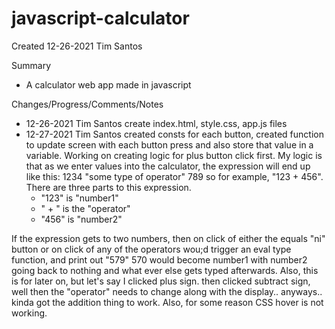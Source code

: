 # javascript-calculator

Created 12-26-2021 Tim Santos

Summary
- A calculator web app made in javascript

Changes/Progress/Comments/Notes
- 12-26-2021 Tim Santos create index.html, style.css, app.js files
- 12-27-2021 Tim Santos created consts for each button, created function to update screen with each button press and also store that value in a variable.  Working on creating logic for plus button click first.  My logic is that as we enter values into the calculator, the expression will end up like this: 1234 "some type of operator" 789 so for example, "123 + 456".  There are three parts to this expression.  
    - "123" is "number1"
    - " + " is the "operator"
    - "456" is "number2"

If the expression gets to two numbers, then on click of either the equals "ni" button or on click of any of the operators wou;d trigger an eval type function, and print out "579"
570 would become number1 with number2 going back to nothing and what ever else gets typed afterwards. 
Also, this is for later on, but let's say I clicked plus sign.  then clicked subtract sign, well then the "operator" needs to change along with the display..
anyways.. kinda got the addition thing to work.  Also, for some reason CSS hover is not working.

